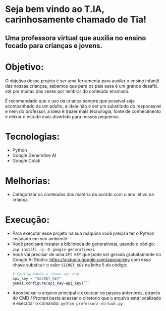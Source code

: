 # Seja bem vindo ao T.IA, carinhosamente chamado de Tia!
## Uma professora virtual que auxilia no ensino focado para crianças e jovens.

# Objetivo:
O objetivo desse projeto é ser uma ferramenta para auxilar o ensino infantil das nossas crianças, sabemos que para os pais esse é um grande desafio, até por muitas das vezes por lembrar do conteúdo ensinado.

É recomendado que o uso da criança sempre que possivel seja acompanhado de um adulto, a ideia não é ser um substitudo do responsavel e nem do professor, a ideia é trazer mais tecnologia, fonte de conhecimento e deixar o estudo mais divertido para nossos pequenos.

# Tecnologias:
- Python
- Google Generative AI
- Google Colab

# Melhorias:
- Categorizar os conteúdos das matéria de acordo com o ano letivo da criança

# Execução:
- Para executar esse projeto na sua máquina você precisa ter o Python instalado em seu ambiente
- Você precisará instalar a biblioteca do generativeai, usando o código:
  ```pip install -q -U google-generativeai```
- Você vai precisar de uma ```API KEY``` que pode ser gerada gratuitamente no Google AI Studio: https://aistudio.google.com/app/apikey com essa chave substituir o valor ```SECRET_KEY``` na linha 5 do código:
  ```Python
  # Configurando a chave api_key
  api_key = "SECRET_KEY"
  genai.configure(api_key=api_key)```
- Apos baixar o arquivo principal e executar os passos anteriores, através do CMD / Prompt basta acessar o diretorio que o arquivo está localizado e executar o comando:
  ```python professora-virtual.py```
